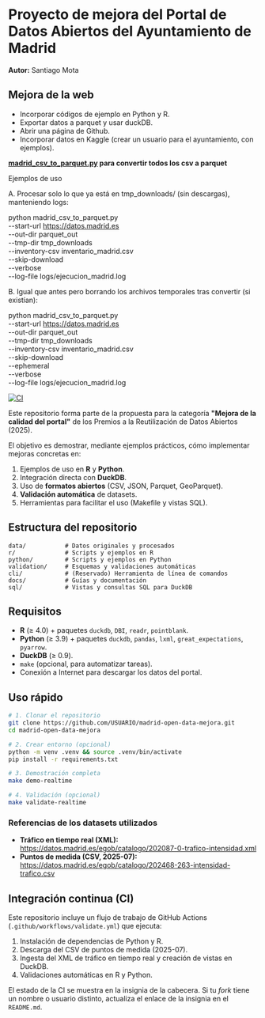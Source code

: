 # Proyecto de mejora del Portal de Datos Abiertos del Ayuntamiento de Madrid

**Autor:** Santiago Mota

## Mejora de la web

- Incorporar códigos de ejemplo en Python y R.
- Exportar datos a parquet y usar duckDB.
- Abrir una página de Github.
- Incorporar datos en Kaggle (crear un usuario para el ayuntamiento, con ejemplos).

**[madrid_csv_to_parquet.py](/media/enero/Disco3ATA/Varios/R/Archivos/datos_madrid/madrid_csv_to_parquet.py) para convertir todos los csv a parquet**

Ejemplos de uso

A. Procesar solo lo que ya está en tmp_downloads/ (sin descargas), manteniendo logs:

python madrid_csv_to_parquet.py \
  --start-url https://datos.madrid.es \
  --out-dir parquet_out \
  --tmp-dir tmp_downloads \
  --inventory-csv inventario_madrid.csv \
  --skip-download \
  --verbose \
  --log-file logs/ejecucion_madrid.log

B. Igual que antes pero borrando los archivos temporales tras convertir (si existían):

python madrid_csv_to_parquet.py \
  --start-url https://datos.madrid.es \
  --out-dir parquet_out \
  --tmp-dir tmp_downloads \
  --inventory-csv inventario_madrid.csv \
  --skip-download \
  --ephemeral \
  --verbose \
  --log-file logs/ejecucion_madrid.log


[![CI](https://github.com/santiagomota/madrid-open-data-mejora/actions/workflows/validate.yml/badge.svg)](https://github.com/santiagomota/madrid-open-data-mejora/actions/workflows/validate.yml)

Este repositorio forma parte de la propuesta para la categoría **"Mejora de la calidad del portal"** de los Premios a la Reutilización de Datos Abiertos (2025).

El objetivo es demostrar, mediante ejemplos prácticos, cómo implementar mejoras concretas en:
1. Ejemplos de uso en **R** y **Python**.
2. Integración directa con **DuckDB**.
3. Uso de **formatos abiertos** (CSV, JSON, Parquet, GeoParquet).
4. **Validación automática** de datasets.
5. Herramientas para facilitar el uso (Makefile y vistas SQL).

## Estructura del repositorio

```
data/           # Datos originales y procesados
r/              # Scripts y ejemplos en R
python/         # Scripts y ejemplos en Python
validation/     # Esquemas y validaciones automáticas
cli/            # (Reservado) Herramienta de línea de comandos
docs/           # Guías y documentación
sql/            # Vistas y consultas SQL para DuckDB
```

## Requisitos

- **R** (≥ 4.0) + paquetes `duckdb`, `DBI`, `readr`, `pointblank`.
- **Python** (≥ 3.9) + paquetes `duckdb`, `pandas`, `lxml`, `great_expectations`, `pyarrow`.
- **DuckDB** (≥ 0.9).
- `make` (opcional, para automatizar tareas).
- Conexión a Internet para descargar los datos del portal.

## Uso rápido

```bash
# 1. Clonar el repositorio
git clone https://github.com/USUARIO/madrid-open-data-mejora.git
cd madrid-open-data-mejora

# 2. Crear entorno (opcional)
python -m venv .venv && source .venv/bin/activate
pip install -r requirements.txt

# 3. Demostración completa
make demo-realtime

# 4. Validación (opcional)
make validate-realtime
```

### Referencias de los datasets utilizados
- **Tráfico en tiempo real (XML):** https://datos.madrid.es/egob/catalogo/202087-0-trafico-intensidad.xml
- **Puntos de medida (CSV, 2025-07):** https://datos.madrid.es/egob/catalogo/202468-263-intensidad-trafico.csv


## Integración continua (CI)

Este repositorio incluye un flujo de trabajo de GitHub Actions (`.github/workflows/validate.yml`) que ejecuta:

1. Instalación de dependencias de Python y R.
2. Descarga del CSV de puntos de medida (2025-07).
3. Ingesta del XML de tráfico en tiempo real y creación de vistas en DuckDB.
4. Validaciones automáticas en R y Python.

El estado de la CI se muestra en la insignia de la cabecera. Si tu *fork* tiene un nombre o usuario distinto, actualiza el enlace de la insignia en el `README.md`.
